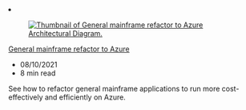 <!-- This file is automatically generated by build/architectures/build_index.py. Any updates will be lost. -->

<!-- markdownlint-disable MD033 -->

<li class="grid-item item-column" data-categories="hybrid">
<article class="card">
    <div class="card-header has-margin-bottom-none" aria-hidden="true">
        <figure class="image diagram has-height-175 has-overflow-hidden level">
            <a href="/azure/architecture/example-scenario/mainframe/general-mainframe-refactor"><img src="/azure/architecture/browse/thumbs/general-mainframe-refactor.png" class="diagram" alt="Thumbnail of General mainframe refactor to Azure Architectural Diagram." data-linktype="relative-path"></a>
        </figure>
    </div>
    <div class="card-content">
        <a class="card-content-title has-margin-top-none" href="/azure/architecture/example-scenario/mainframe/general-mainframe-refactor">
            <p>General mainframe refactor to Azure</p>
        </a>
        <ul class="card-content-metadata">
            <li>08/10/2021</li>
            <li>8 min read</li>
        </ul>
        <p class="card-content-description">See how to refactor general mainframe applications to run more cost-effectively and efficiently on Azure.</p>
        <div class="bottom-to-top-fade is-hidden-mobile"></div>
    </div>
</article>
</li>